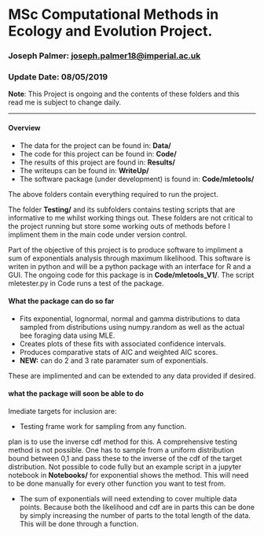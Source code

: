 # MSc Computational Methods in Ecology and Evolution Project.
### Joseph Palmer: <joseph.palmer18@imperial.ac.uk>
### Update Date: 08/05/2019

__Note__: This Project is ongoing and the contents of these folders and this read me is subject to change daily.

---

#### Overview
* The data for the project can be found in: __Data/__
* The code for this project can be found in: __Code/__
* The results of this project are found in: __Results/__
* The writeups can be found in: __WriteUp/__
* The software package (under development) is found in: __Code/mletools/__

The above folders contain everything required to run the project.

The folder __Testing/__ and its subfolders contains testing scripts that are informative to me whilst working things out. These folders are not critical to the project running but store some working outs of methods before I impliment them in the main code under version control.


Part of the objective of this project is to produce software to impliment a sum of exponentials analysis through maximum likelihood. This software is writen in python and will be a python package with an interface for R and a GUI. The ongoing code for this package is in __Code/mletools_V1/__. The script mletester.py in Code runs a test of the package.

#### What the package can do so far

* Fits exponential, lognormal, normal and gamma distributions to data sampled from distributions using numpy.random as well as the actual bee foraging data using MLE.
* Creates plots of these fits with associated confidence intervals.
* Produces comparative stats of AIC and weighted AIC scores.
* __NEW:__ can do 2 and 3 rate paramater sum of exponentials.

These are implimented and can be extended to any data provided if desired.

#### what the package will soon be able to do
Imediate targets for inclusion are:

* Testing frame work for sampling from any function.

plan is to use the inverse cdf method for this. A comprehensive testing method is not possible. One has to sample from a uniform distribution bound between 0,1 and pass these to the inverse of the cdf of the target distribution. Not possible to code fully but an example script in a jupyter notebook in __Notebooks/__ for exponential shows the method. This will need to be done manually for every other function you want to test from.

* The sum of exponentials will need extending to cover multiple data points. Because both the likelihood and cdf are in parts this can be done by simply increasing the number of parts to the total length of the data. This will be done through a function.
